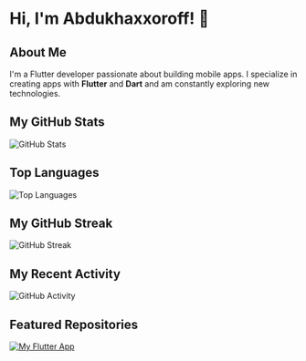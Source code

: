 # Hi, I'm Abdukhaxxoroff! 👋

## About Me
I'm a Flutter developer passionate about building mobile apps. I specialize in creating apps with **Flutter** and **Dart** and am constantly exploring new technologies.

## My GitHub Stats
![GitHub Stats](https://github-readme-stats.vercel.app/api?username=abdukhaxxoroff&show_icons=true&hide=prs&count_private=true)

## Top Languages
![Top Languages](https://github-readme-stats.vercel.app/api/top-langs/?username=abdukhaxxoroff&layout=compact)

## My GitHub Streak
![GitHub Streak](https://github-readme-streak-stats.herokuapp.com/?user=abdukhaxxoroff)

## My Recent Activity
![GitHub Activity](https://activity-graph.herokuapp.com/graph?username=abdukhaxxoroff&bg_color=000000&color=FFFFFF&line=FFFFFF&point=FFFFFF)

## Featured Repositories
[![My Flutter App](https://github-readme-stats.vercel.app/api/pin/?username=abdukhaxxoroff&repo=my-flutter-app)](https://github.com/abdukhaxxoroff/my-flutter-app)

